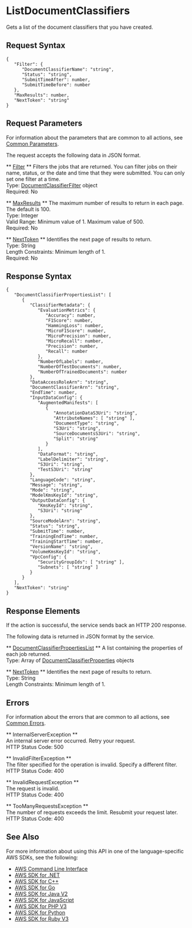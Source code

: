 # ListDocumentClassifiers<a name="API_ListDocumentClassifiers"></a>

Gets a list of the document classifiers that you have created\.

## Request Syntax<a name="API_ListDocumentClassifiers_RequestSyntax"></a>

```
{
   "Filter": { 
      "DocumentClassifierName": "string",
      "Status": "string",
      "SubmitTimeAfter": number,
      "SubmitTimeBefore": number
   },
   "MaxResults": number,
   "NextToken": "string"
}
```

## Request Parameters<a name="API_ListDocumentClassifiers_RequestParameters"></a>

For information about the parameters that are common to all actions, see [Common Parameters](CommonParameters.md)\.

The request accepts the following data in JSON format\.

 ** [Filter](#API_ListDocumentClassifiers_RequestSyntax) **   <a name="comprehend-ListDocumentClassifiers-request-Filter"></a>
Filters the jobs that are returned\. You can filter jobs on their name, status, or the date and time that they were submitted\. You can only set one filter at a time\.  
Type: [DocumentClassifierFilter](API_DocumentClassifierFilter.md) object  
Required: No

 ** [MaxResults](#API_ListDocumentClassifiers_RequestSyntax) **   <a name="comprehend-ListDocumentClassifiers-request-MaxResults"></a>
The maximum number of results to return in each page\. The default is 100\.  
Type: Integer  
Valid Range: Minimum value of 1\. Maximum value of 500\.  
Required: No

 ** [NextToken](#API_ListDocumentClassifiers_RequestSyntax) **   <a name="comprehend-ListDocumentClassifiers-request-NextToken"></a>
Identifies the next page of results to return\.  
Type: String  
Length Constraints: Minimum length of 1\.  
Required: No

## Response Syntax<a name="API_ListDocumentClassifiers_ResponseSyntax"></a>

```
{
   "DocumentClassifierPropertiesList": [ 
      { 
         "ClassifierMetadata": { 
            "EvaluationMetrics": { 
               "Accuracy": number,
               "F1Score": number,
               "HammingLoss": number,
               "MicroF1Score": number,
               "MicroPrecision": number,
               "MicroRecall": number,
               "Precision": number,
               "Recall": number
            },
            "NumberOfLabels": number,
            "NumberOfTestDocuments": number,
            "NumberOfTrainedDocuments": number
         },
         "DataAccessRoleArn": "string",
         "DocumentClassifierArn": "string",
         "EndTime": number,
         "InputDataConfig": { 
            "AugmentedManifests": [ 
               { 
                  "AnnotationDataS3Uri": "string",
                  "AttributeNames": [ "string" ],
                  "DocumentType": "string",
                  "S3Uri": "string",
                  "SourceDocumentsS3Uri": "string",
                  "Split": "string"
               }
            ],
            "DataFormat": "string",
            "LabelDelimiter": "string",
            "S3Uri": "string",
            "TestS3Uri": "string"
         },
         "LanguageCode": "string",
         "Message": "string",
         "Mode": "string",
         "ModelKmsKeyId": "string",
         "OutputDataConfig": { 
            "KmsKeyId": "string",
            "S3Uri": "string"
         },
         "SourceModelArn": "string",
         "Status": "string",
         "SubmitTime": number,
         "TrainingEndTime": number,
         "TrainingStartTime": number,
         "VersionName": "string",
         "VolumeKmsKeyId": "string",
         "VpcConfig": { 
            "SecurityGroupIds": [ "string" ],
            "Subnets": [ "string" ]
         }
      }
   ],
   "NextToken": "string"
}
```

## Response Elements<a name="API_ListDocumentClassifiers_ResponseElements"></a>

If the action is successful, the service sends back an HTTP 200 response\.

The following data is returned in JSON format by the service\.

 ** [DocumentClassifierPropertiesList](#API_ListDocumentClassifiers_ResponseSyntax) **   <a name="comprehend-ListDocumentClassifiers-response-DocumentClassifierPropertiesList"></a>
A list containing the properties of each job returned\.  
Type: Array of [DocumentClassifierProperties](API_DocumentClassifierProperties.md) objects

 ** [NextToken](#API_ListDocumentClassifiers_ResponseSyntax) **   <a name="comprehend-ListDocumentClassifiers-response-NextToken"></a>
Identifies the next page of results to return\.  
Type: String  
Length Constraints: Minimum length of 1\.

## Errors<a name="API_ListDocumentClassifiers_Errors"></a>

For information about the errors that are common to all actions, see [Common Errors](CommonErrors.md)\.

 ** InternalServerException **   
An internal server error occurred\. Retry your request\.  
HTTP Status Code: 500

 ** InvalidFilterException **   
The filter specified for the operation is invalid\. Specify a different filter\.  
HTTP Status Code: 400

 ** InvalidRequestException **   
The request is invalid\.  
HTTP Status Code: 400

 ** TooManyRequestsException **   
The number of requests exceeds the limit\. Resubmit your request later\.  
HTTP Status Code: 400

## See Also<a name="API_ListDocumentClassifiers_SeeAlso"></a>

For more information about using this API in one of the language\-specific AWS SDKs, see the following:
+  [AWS Command Line Interface](https://docs.aws.amazon.com/goto/aws-cli/comprehend-2017-11-27/ListDocumentClassifiers) 
+  [AWS SDK for \.NET](https://docs.aws.amazon.com/goto/DotNetSDKV3/comprehend-2017-11-27/ListDocumentClassifiers) 
+  [AWS SDK for C\+\+](https://docs.aws.amazon.com/goto/SdkForCpp/comprehend-2017-11-27/ListDocumentClassifiers) 
+  [AWS SDK for Go](https://docs.aws.amazon.com/goto/SdkForGoV1/comprehend-2017-11-27/ListDocumentClassifiers) 
+  [AWS SDK for Java V2](https://docs.aws.amazon.com/goto/SdkForJavaV2/comprehend-2017-11-27/ListDocumentClassifiers) 
+  [AWS SDK for JavaScript](https://docs.aws.amazon.com/goto/AWSJavaScriptSDK/comprehend-2017-11-27/ListDocumentClassifiers) 
+  [AWS SDK for PHP V3](https://docs.aws.amazon.com/goto/SdkForPHPV3/comprehend-2017-11-27/ListDocumentClassifiers) 
+  [AWS SDK for Python](https://docs.aws.amazon.com/goto/boto3/comprehend-2017-11-27/ListDocumentClassifiers) 
+  [AWS SDK for Ruby V3](https://docs.aws.amazon.com/goto/SdkForRubyV3/comprehend-2017-11-27/ListDocumentClassifiers) 